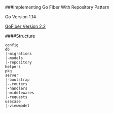 ###Implementing Go Fiber With Repository Pattern

Go Version 1.14

[GoFiber Version 2.2](https://github.com/gofiber/fiber)

####Structure
```
config
db
|-migrations
|-models
|-repository
helpers
pkg
server
|-bootstrap
|--routers
|-handlers
|-middlewares
|-requests
usecase
|-viewmodel
```


